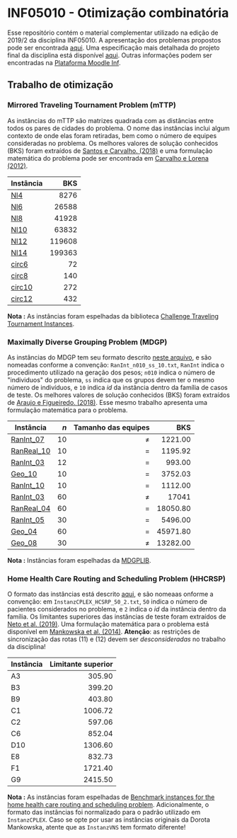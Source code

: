 
# INF05010 - Otimização combinatória

Esse repositório contém o material complementar utilizado na edição de 2019/2 da disciplina INF05010. A apresentação dos problemas propostos pode ser encontrada [aqui](trab-opt-apresentacao.pdf).
Uma especificação mais detalhada do projeto final da disciplina está disponível [aqui](trab-opt.pdf). Outras informações podem ser encontradas na [Plataforma Moodle Inf](https://moodle.inf.ufrgs.br/course/view.php?id=255).

## Trabalho de otimização

### Mirrored Traveling Tournament Problem (mTTP)

As instâncias do mTTP são matrizes quadrada com as distâncias entre todos os pares de cidades do problema. O nome das instâncias inclui algum contexto de onde elas foram retiradas, bem como o número de equipes consideradas no problema. Os melhores valores de solução conhecidos (BKS) foram extraídos de [Santos e Carvalho. (2018)](https://proceedings.science/sbpo/papers/algoritmo-genetico-aplicado-a-otimizacao-do-planejamento-de-torneios-esportivos) e uma formulação matemática do problema pode ser encontrada em [Carvalho e Lorena (2012)](https://www.sciencedirect.com/science/article/abs/pii/S0360835212001726).

| Instância | BKS    |
|-----------|-------:|
|[Nl4](instancias/mttp/N4.txt)             | 8276   |
|[Nl6](instancias/mttp/N6.txt)             | 26588  |
|[Nl8](instancias/mttp/N8.txt)             | 41928  |
|[Nl10](instancias/mttp/N10.txt)           | 63832  |
|[Nl12](instancias/mttp/N12.txt)           | 119608 |
|[Nl14](instancias/mttp/N14.txt)           | 199363 |
|[circ6](instancias/mttp/circ6.txt)        | 72     |
|[circ8](instancias/mttp/circ8.txt)        | 140    |
|[circ10](instancias/mttp/circ10.txt)      | 272    |
|[circ12](instancias/mttp/circ12.txt)      | 432    |

__Nota :__ As instâncias foram espelhadas da biblioteca [Challenge Traveling Tournament Instances](https://mat.gsia.cmu.edu/TOURN/).


### Maximally Diverse Grouping Problem (MDGP)

As instâncias do MDGP tem seu formato descrito [neste arquivo](instancias/mdgp/instance_format.txt), e são nomeadas conforme a convenção: `RanInt_n010_ss_10.txt`, `RanInt` indica o procedimento utilizado na geração dos pesos; `n010` indica o número de "individuos" do problema, `ss` indica que os grupos devem ter o mesmo número de indivíduos, e `10` indica _id_ da instância dentro da família de casos de teste. Os melhores valores de solução conhecidos (BKS) foram extraídos de [Araujo e Figueiredo. (2018)](https://proceedings.science/sbpo/papers/o-problema-da-diversidade-maxima-de-grupos%3A-uma-abordagem-de-programacao-linear-inteira). Esse mesmo trabalho apresenta uma formulação matemática para o problema.

| Instância | _n_ | Tamanho das equipes | BKS |
|-----------|----:|--------------------:|----:|
|[RanInt_07](instancias/mdgp/RanInt_n010_ds_07.txt)   | 10  | ≠   | 1221.00     |
|[RanReal_10](instancias/mdgp/RanReal_n010_ss_10.txt)  | 10  | =   | 1195.92    |
|[RanInt_03](instancias/mdgp/RanInt_n012_ss_03.txt)   | 12  | =   | 993.00      |
|[Geo_10](instancias/mdgp/Geo_n010_ss_10.txt)      | 10  | =   | 3752.03        |
|[RanInt_10](instancias/mdgp/RanInt_n010_ss_10.txt)   | 10  | =   | 1112.00    |
|[RanInt_03](instancias/mdgp/RanInt_n060_ds_03.txt)   | 60  | ≠   | 17041      |
|[RanReal_04](instancias/mdgp/RanReal_n060_ss_04.txt)  | 60  | =   | 18050.80   |
|[RanInt_05](instancias/mdgp/RanInt_n030_ss_05.txt)   | 30  | =   | 5496.00    |
|[Geo_04](instancias/mdgp/Geo_n060_ss_04.txt)      | 60  | =   | 45971.80   |
|[Geo_08](instancias/mdgp/Geo_n030_ds_08.txt)      | 30  | ≠   |  13282.00  |


__Nota :__ Instâncias foram espelhadas da [MDGPLIB](http://grafo.etsii.urjc.es/index.php/category/maximally-diverse-grouping/).


### Home Health Care Routing and Scheduling Problem (HHCRSP)

O formato das instâncias está descrito [aqui](http://wcms.itz.uni-halle.de/download.php?down=38056&elem=2882667), e são nomeaas onforme a convenção: em `InstanzCPLEX_HCSRP_50_2.txt`, `50` indica o número de pacientes considerados no problema, e `2` indica o _id_ da instância dentro da família. Os limitantes superiores das instâncias de teste foram extraídos de [Neto et al. (2019)](neto-2019.pdf). Uma formulação matemática para o problema está disponível em [Mankowska et al. (2014)](https://link.springer.com/article/10.1007%2Fs10729-013-9243-1). __Atenção__: as restrições de sincronização das rotas (11) e (12) devem ser _desconsideradas_ no trabalho da disciplina!

| Instância | Limitante superior |
|-----------|-------------------:|
|A3  |   305.90   |
|B3  |   399.20   |
|B9  |   403.80   |
|C1  |  1006.72   |
|C2  |   597.06   |
|C6  |   852.04   |
|D10 |  1306.60   |
|E8  |   832.73   |
|F1  |  1721.40   |
|G9  |  2415.50   |


__Nota :__ As instâncias foram espelhadas de [Benchmark instances for the home health care routing and scheduling problem](https://prodlog.wiwi.uni-halle.de/forschung/research_data/hhcrsp/). Adicionalmente, o formato das instâncias foi normalizado para o padrão utilizado em `InstanzCPLEX`. Caso se opte por usar as instâncias originais da Dorota Mankowska, atente que as `InstanzVNS` tem formato diferente!
